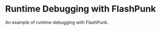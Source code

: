 Runtime Debugging with FlashPunk
================================

An example of runtime debugging with FlashPunk.
